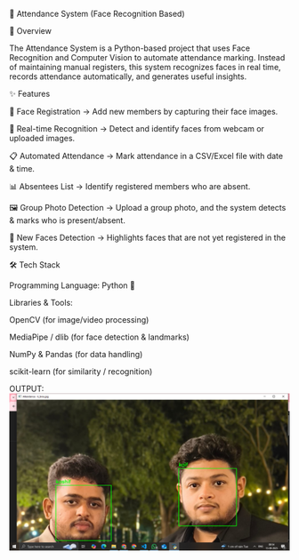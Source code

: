 📌 Attendance System (Face Recognition Based)

📖 Overview

The Attendance System is a Python-based project that uses Face Recognition and Computer Vision to automate attendance marking.
Instead of maintaining manual registers, this system recognizes faces in real time, records attendance automatically, and generates useful insights.

✨ Features

👤 Face Registration → Add new members by capturing their face images.

🎥 Real-time Recognition → Detect and identify faces from webcam or uploaded images.

📋 Automated Attendance → Mark attendance in a CSV/Excel file with date & time.

📊 Absentees List → Identify registered members who are absent.

🖼 Group Photo Detection → Upload a group photo, and the system detects & marks who is present/absent.

🔎 New Faces Detection → Highlights faces that are not yet registered in the system.

🛠️ Tech Stack

Programming Language: Python 🐍

Libraries & Tools:

OpenCV (for image/video processing)

MediaPipe / dlib (for face detection & landmarks)

NumPy & Pandas (for data handling)

scikit-learn (for similarity / recognition)

OUTPUT:
![image alt](https://github.com/kaiffaraz/Attendance_System/blob/main/Screenshot%20(42).png?raw=true)
